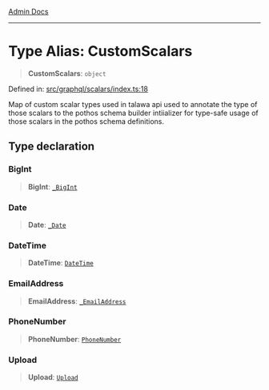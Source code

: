 [Admin Docs](/)

***

# Type Alias: CustomScalars

> **CustomScalars**: `object`

Defined in: [src/graphql/scalars/index.ts:18](https://github.com/NishantSinghhhhh/talawa-api/blob/3b12506812825c5581bdb63c64252031697d198c/src/graphql/scalars/index.ts#L18)

Map of custom scalar types used in talawa api used to annotate the type of those scalars to the pothos schema builder intiializer for type-safe usage of those scalars in the pothos schema definitions.

## Type declaration

### BigInt

> **BigInt**: [`_BigInt`](../BigInt/type-aliases/BigInt.md)

### Date

> **Date**: [`_Date`](../Date/type-aliases/Date.md)

### DateTime

> **DateTime**: [`DateTime`](../DateTime/type-aliases/DateTime.md)

### EmailAddress

> **EmailAddress**: [`_EmailAddress`](../EmailAddress/type-aliases/EmailAddress.md)

### PhoneNumber

> **PhoneNumber**: [`PhoneNumber`](../PhoneNumber/type-aliases/PhoneNumber.md)

### Upload

> **Upload**: [`Upload`](../Upload/type-aliases/Upload.md)
